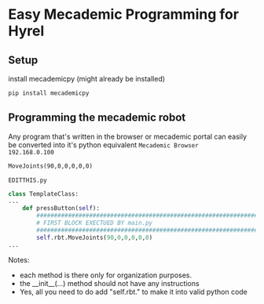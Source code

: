# Easy Mecademic Programming for Hyrel
## Setup
install mecademicpy (might already be installed)
```sh 
pip install mecademicpy
```
## Programming the mecademic robot
Any program that's written in the browser or mecademic portal can easily be converted into it's python equivalent
<code>Mecademic Browser 192.168.0.100</code>
```txt 
MoveJoints(90,0,0,0,0,0)
```

<code>EDITTHIS.py</code>
```python
class TemplateClass:
...
    def pressButton(self):
        ##########################################################################################
        # FIRST BLOCK EXECTUED BY main.py
        ##########################################################################################
        self.rbt.MoveJoints(90,0,0,0,0,0)
...
```
Notes:
- each method is there only for organization purposes.
- the \_\_init\_\_(...) method should not have any instructions
- Yes, all you need to do add "self.rbt." to make it into valid python code
